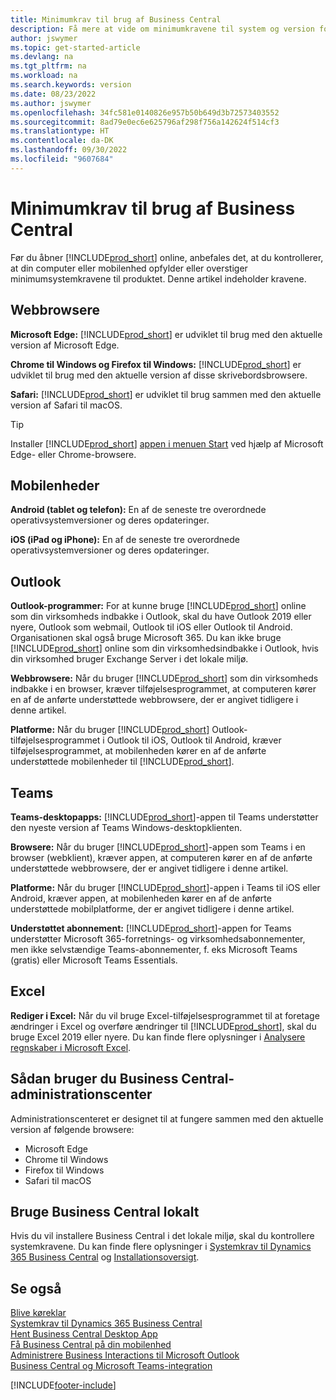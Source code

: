 ```yaml
---
title: Minimumkrav til brug af Business Central
description: Få mere at vide om minimumkravene til system og version for brug af Business Central online herunder.
author: jswymer
ms.topic: get-started-article
ms.devlang: na
ms.tgt_pltfrm: na
ms.workload: na
ms.search.keywords: version
ms.date: 08/23/2022
ms.author: jswymer
ms.openlocfilehash: 34fc581e0140826e957b50b649d3b72573403552
ms.sourcegitcommit: 8ad79e0ec6e625796af298f756a142624f514cf3
ms.translationtype: HT
ms.contentlocale: da-DK
ms.lasthandoff: 09/30/2022
ms.locfileid: "9607684"
---
```

# <a name="minimum-requirements-for-using-business-central"></a>Minimumkrav til brug af Business Central

Før du åbner [!INCLUDE[prod_short](includes/prod_short.md)] online, anbefales det, at du kontrollerer, at din computer eller mobilenhed opfylder eller overstiger minimumsystemkravene til produktet. Denne artikel indeholder kravene.  

## <a name="browsers"></a>Webbrowsere

**Microsoft Edge:** [!INCLUDE[prod_short](includes/prod_short.md)] er udviklet til brug med den aktuelle version af Microsoft Edge.
  
**Chrome til Windows og Firefox til Windows:** [!INCLUDE[prod_short](includes/prod_short.md)] er udviklet til brug med den aktuelle version af disse skrivebordsbrowsere.
 
**Safari:** [!INCLUDE[prod_short](includes/prod_short.md)] er udviklet til brug sammen med den aktuelle version af Safari til macOS.  

> [!TIP]
> Installer [!INCLUDE[prod_short](includes/prod_short.md)] [appen i menuen Start](install-desktop-app.md#install-the-app-for-business-central-online) ved hjælp af Microsoft Edge- eller Chrome-browsere.

## <a name="mobile-devices"></a>Mobilenheder

**Android (tablet og telefon):** En af de seneste tre overordnede operativsystemversioner og deres opdateringer.

**iOS (iPad og iPhone):** En af de seneste tre overordnede operativsystemversioner og deres opdateringer.

## <a name="outlook"></a>Outlook

**Outlook-programmer:** For at kunne bruge [!INCLUDE[prod_short](includes/prod_short.md)] online som din virksomheds indbakke i Outlook, skal du have Outlook 2019 eller nyere, Outlook som webmail, Outlook til iOS eller Outlook til Android. Organisationen skal også bruge Microsoft 365. Du kan ikke bruge [!INCLUDE[prod_short](includes/prod_short.md)] online som din virksomhedsindbakke i Outlook, hvis din virksomhed bruger Exchange Server i det lokale miljø. 

**Webbrowsere:** Når du bruger [!INCLUDE[prod_short](includes/prod_short.md)] som din virksomheds indbakke i en browser, kræver tilføjelsesprogrammet, at computeren kører en af de anførte understøttede webbrowsere, der er angivet tidligere i denne artikel.

**Platforme:** Når du bruger [!INCLUDE[prod_short](includes/prod_short.md)] Outlook-tilføjelsesprogrammet i Outlook til iOS, Outlook til Android, kræver tilføjelsesprogrammet, at mobilenheden kører en af de anførte understøttede mobilenheder til [!INCLUDE[prod_short](includes/prod_short.md)].  

## <a name="teams"></a>Teams

**Teams-desktopapps:** [!INCLUDE[prod_short](includes/prod_short.md)]-appen til Teams understøtter den nyeste version af Teams Windows-desktopklienten. 

**Browsere:** Når du bruger [!INCLUDE[prod_short](includes/prod_short.md)]-appen som Teams i en browser (webklient), kræver appen, at computeren kører en af de anførte understøttede webbrowsere, der er angivet tidligere i denne artikel. 

**Platforme:** Når du bruger [!INCLUDE[prod_short](includes/prod_short.md)]-appen i Teams til iOS eller Android, kræver appen, at mobilenheden kører en af de anførte understøttede mobilplatforme, der er angivet tidligere i denne artikel.

**Understøttet abonnement:** [!INCLUDE[prod_short](includes/prod_short.md)]-appen for Teams understøtter Microsoft 365-forretnings- og virksomhedsabonnementer, men ikke selvstændige Teams-abonnementer, f. eks Microsoft Teams (gratis) eller Microsoft Teams Essentials.

## <a name="excel"></a>Excel

**Rediger i Excel:** Når du vil bruge Excel-tilføjelsesprogrammet til at foretage ændringer i Excel og overføre ændringer til [!INCLUDE[prod_short](includes/prod_short.md)], skal du bruge Excel 2019 eller nyere. Du kan finde flere oplysninger i [Analysere regnskaber i Microsoft Excel](finance-analyze-excel.md).  

## <a name="using-the-business-central-administration-center"></a><a name="TAC"></a> Sådan bruger du Business Central-administrationscenter

Administrationscenteret er designet til at fungere sammen med den aktuelle version af følgende browsere:

- Microsoft Edge
- Chrome til Windows
- Firefox til Windows
- Safari til macOS

## <a name="use-business-central-on-premises"></a>Bruge Business Central lokalt

Hvis du vil installere Business Central i det lokale miljø, skal du kontrollere systemkravene. Du kan finde flere oplysninger i [Systemkrav til Dynamics 365 Business Central](/dynamics365/business-central/dev-itpro/deployment/system-requirements-business-central-v20) og [Installationsoversigt](/dynamics365/business-central/dev-itpro/deployment/deployment).  

## <a name="see-also"></a>Se også

[Blive køreklar](ui-get-ready-business.md)  
[Systemkrav til Dynamics 365 Business Central](/dynamics365/business-central/dev-itpro/deployment/system-requirements-business-central-v20)  
[Hent Business Central Desktop App](install-desktop-app.md)  
[Få Business Central på din mobilenhed](install-mobile-app.md)  
[Administrere Business Interactions til Microsoft Outlook](admin-outlook.md)  
[Business Central og Microsoft Teams-integration](across-teams-overview.md)  

[!INCLUDE[footer-include](includes/footer-banner.md)]
